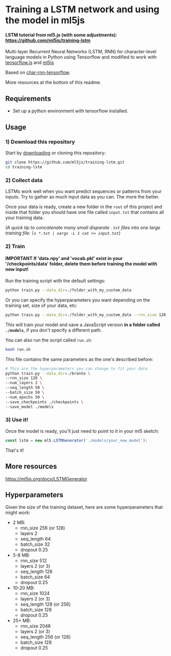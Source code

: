 # Training a LSTM network and using the model in ml5js
#### LSTM tutorial from ml5.js (with some adjustments): https://github.com/ml5js/training-lstm

Multi-layer Recurrent Neural Networks (LSTM, RNN) for character-level language models in Python using Tensorflow and modified to work with [tensorflow.js](https://js.tensorflow.org/) and [ml5js](https://ml5js.org/)

Based on [char-rnn-tensorflow](https://github.com/sherjilozair/char-rnn-tensorflow).

More resources at the bottom of this readme.

## Requirements

- Set up a python environment with tensorflow installed. 

## Usage

### 1) Download this repository

Start by [downloading](https://github.com/ml5js/training-lstm) or cloning this repository:

```bash
git clone https://github.com/ml5js/training-lstm.git
cd training-lstm
```

### 2) Collect data

LSTMs work well when you want predict sequences or patterns from your inputs. Try to gather as much input data as you can. The more the better. 

Once your data is ready, create a new folder in the `root` of this project and inside that folder you should have one file called `input.txt` that contains all your training data.

_(A quick tip to concatenate many small disparate `.txt` files into one large training file: `ls *.txt | xargs -L 1 cat >> input.txt`)_

### 2) Train

#### **IMPORTANT** If 'data.npy' and 'vocab.pkl' exist in your '/checkpoints/data' folder, delete them before training the model with new input!

Run the training script with the default settings: 

```bash
python train.py --data_dir=./folder_with_my_custom_data
```

Or you can specify the hyperparameters you want depending on the training set, size of your data, etc:

```bash
python train.py --data_dir=./folder_with_my_custom_data --rnn_size 128 --num_layers 2 --seq_length 64 --batch_size 32 --num_epochs 1000 --save_model ./models --save_checkpoints ./checkpoints
```

This will train your model and save a JavaScript version **in a folder called `./models`**, if you don't specify a different path.

You can also run the script called `run.sh`:

```bash
bash run.sh
```

This file contains the same parameters as the one's described before:
```bash
# This are the hyperparameters you can change to fit your data
python train.py --data_dir=./bronte \
--rnn_size 128 \
--num_layers 2 \
--seq_length 50 \
--batch_size 50 \
--num_epochs 50 \
--save_checkpoints ./checkpoints \
--save_model ./models
```

### 3) Use it!

Once the model is ready, you'll just need to point to it in your ml5 sketch:

```javascript
const lstm = new ml5.LSTMGenerator('./models/your_new_model');
```
That's it!

## More resources

https://ml5js.org/docs/LSTMGenerator

## Hyperparameters

Given the size of the training dataset, here are some hyperparameters that might work:

* 2 MB: 
   - rnn_size 256 (or 128) 
   - layers 2 
   - seq_length 64 
   - batch_size 32 
   - dropout 0.25
* 5-8 MB: 
  - rnn_size 512 
  - layers 2 (or 3) 
  - seq_length 128 
  - batch_size 64 
  - dropout 0.25
* 10-20 MB: 
  - rnn_size 1024 
  - layers 2 (or 3) 
  - seq_length 128 (or 256) 
  - batch_size 128 
  - dropout 0.25
* 25+ MB: 
  - rnn_size 2048 
  - layers 2 (or 3) 
  - seq_length 256 (or 128) 
  - batch_size 128 
  - dropout 0.25

